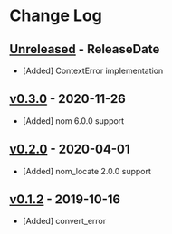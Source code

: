 # Change Log

## [Unreleased](https://github.com/dalance/nom-greedyerror/compare/v0.3.0...Unreleased) - ReleaseDate

* [Added] ContextError implementation

## [v0.3.0](https://github.com/dalance/nom-greedyerror/compare/v0.2.0...v0.3.0) - 2020-11-26

* [Added] nom 6.0.0 support

## [v0.2.0](https://github.com/dalance/nom-greedyerror/compare/v0.1.2...v0.2.0) - 2020-04-01

* [Added] nom_locate 2.0.0 support

## [v0.1.2](https://github.com/dalance/nom-greedyerror/compare/v0.1.1...v0.1.2) - 2019-10-16

* [Added] convert_error
